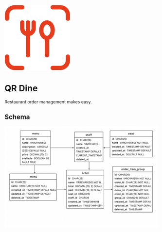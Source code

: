 ![MVP](assets/logo.svg)

# QR Dine

Restaurant order management makes easy.

## Schema

![Schema](assets/schema.png)
